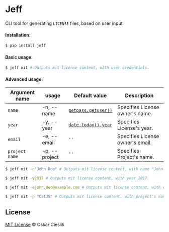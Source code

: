 # Jeff

CLI tool for generating `LICENSE` files, based on user input.

#### Installation:

```bash
$ pip install jeff
```


#### Basic usage:

```bash
$ jeff mit # Outputs mit license content, with user credentials.
```


#### Advanced usage:

Argument name   | usage         | Default value                                 | Description
---             | ---           | ---                                           | ---
`name`          | -n, --name    | [`getpass.getuser()`](http://goo.gl/feOHre)   | Specifies License owner's name.
`year`          | -y, --year    | [`date.today().year`](http://goo.gl/47kuL3)   | Specifies License's year.
`email`         | -e, --email   | `''`                                          | Specifies License owner's email.
`project name`  | -p, --project | `''`                                          | Specifies Project's name.


```bash
$ jeff mit -n"John Doe" # Outputs mit license content, with name "John Doe".
```

```bash
$ jeff mit -y2017 # Outputs mit license content, with year 2017.
```

```bash
$ jeff mit -ejohn.doe@example.com # Outputs mit license content, with email "john.doe@example.com".
```

```bash
$ jeff mit -p "CatJS" # Outputs mit license content, with project's name "CatJS".
```


## License

[MIT License](https://opensource.org/licenses/MIT) © Oskar Cieslik
